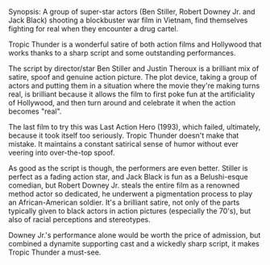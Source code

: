 Synopsis: A group of super-star actors (Ben Stiller, Robert Downey Jr. and Jack Black) shooting a blockbuster war film in Vietnam, find themselves fighting for real when they encounter a drug cartel. 

Tropic Thunder is a wonderful satire of both action films and Hollywood that works thanks to a sharp script and some outstanding performances.

The script by director/star Ben Stiller and Justin Theroux is a brilliant mix of satire, spoof and genuine action picture. The plot device, taking a group of actors and putting them in a situation where the movie they're making turns real, is brilliant because it allows the film to first poke fun at the artificiality of Hollywood, and then turn around and celebrate it when the action becomes "real".

The last film to try this was Last Action Hero (1993), which failed, ultimately, because it took itself too seriously. Tropic Thunder doesn't make that mistake. It maintains a constant satirical sense of humor without ever veering into over-the-top spoof.

As good as the script is though, the performers are even better. Stiller is perfect as a fading action star, and Jack Black is fun as a Belushi-esque comedian, but Robert Downey Jr. steals the entire film as a renowned method actor so dedicated, he underwent a pigmentation process to play an African-American soldier. It's a brilliant satire, not only of the parts typically given to black actors in action pictures (especially the 70's), but also of racial perceptions and stereotypes. 

Downey Jr.'s performance alone would be worth the price of admission, but combined a dynamite supporting cast and a wickedly sharp script, it makes Tropic Thunder a must-see.

